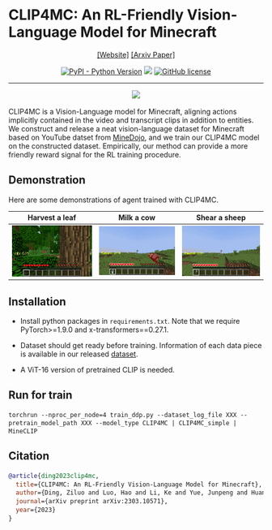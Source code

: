 # CLIP4MC: An RL-Friendly Vision-Language Model for Minecraft
<div align="center">

[[Website]](https://sites.google.com/view/clip4mc) 
[[Arxiv Paper]](https://arxiv.org/pdf/2303.10571)

[![PyPI - Python Version](https://img.shields.io/pypi/pyversions/MineDojo)](https://pypi.org/project/MineDojo/)
[<img src="https://img.shields.io/badge/Framework-PyTorch-red.svg"/>](https://pytorch.org/)
[![GitHub license](https://img.shields.io/github/license/MineDojo/MineCLIP)](https://github.com/PKU-RL/Plan4MC/blob/main/LICENSE)
______________________________________________________________________
![](figs/arch.png)
</div>

CLIP4MC is a Vision-Language model for Minecraft, aligning actions implicitly contained in the video and transcript clips in addition to entities. We construct and release a neat vision-language dataset for Minecraft based on YouTube datset from [MineDojo](https://github.com/MineDojo/MineDojo), and we train our CLIP4MC model on the constructed dataset. Empirically, our method can provide a more friendly reward signal for the RL training procedure.

## Demonstration  
Here are some demonstrations of agent trained with CLIP4MC.

| Harvest a leaf | Milk a cow | Shear a sheep |
| :---: | :---: | :---: |
|<img src="figs/harvest_a_leaf.gif" width="200"/>|<img src="figs/milk_a_cow.gif" width="200"/>|<img src="figs/shear_a_sheep.gif" width="200"/>|

## Installation

- Install python packages in `requirements.txt`. Note that we require PyTorch>=1.9.0 and x-transformers==0.27.1.

- Dataset should get ready before training. Information of each data piece is available in our released [dataset](https://drive.google.com/drive/folders/19vDy2jaooF74MDt3dLAsyLRpRcUFKVCY?usp=sharing).

- A ViT-16 version of pretrained CLIP is needed.

## Run for train

```
torchrun --nproc_per_node=4 train_ddp.py --dataset_log_file XXX --pretrain_model_path XXX --model_type CLIP4MC | CLIP4MC_simple | MineCLIP
```

## Citation
```bibtex
@article{ding2023clip4mc,
  title={CLIP4MC: An RL-Friendly Vision-Language Model for Minecraft},
  author={Ding, Ziluo and Luo, Hao and Li, Ke and Yue, Junpeng and Huang, Tiejun and Lu, Zongqing},
  journal={arXiv preprint arXiv:2303.10571},
  year={2023}
}
```


